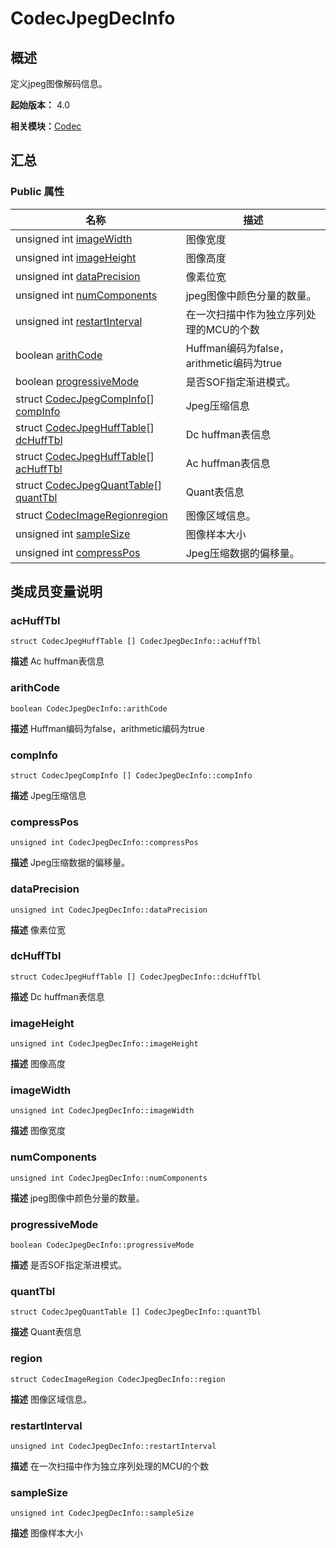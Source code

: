 # CodecJpegDecInfo


## 概述

定义jpeg图像解码信息。

**起始版本：** 4.0

**相关模块：**[Codec](_codec_v20.md)


## 汇总


### Public 属性

| 名称 | 描述 | 
| -------- | -------- |
| unsigned int [imageWidth](#imagewidth) | 图像宽度  | 
| unsigned int [imageHeight](#imageheight) | 图像高度  | 
| unsigned int [dataPrecision](#dataprecision) | 像素位宽  | 
| unsigned int [numComponents](#numcomponents) | jpeg图像中颜色分量的数量。  | 
| unsigned int [restartInterval](#restartinterval) | 在一次扫描中作为独立序列处理的MCU的个数  | 
| boolean [arithCode](#arithcode) | Huffman编码为false，arithmetic编码为true  | 
| boolean [progressiveMode](#progressivemode) | 是否SOF指定渐进模式。  | 
| struct [CodecJpegCompInfo](_codec_jpeg_comp_info_v20.md)[] [compInfo](#compinfo) | Jpeg压缩信息  | 
| struct [CodecJpegHuffTable](_codec_jpeg_huff_table_v20.md)[] [dcHuffTbl](#dchufftbl) | Dc huffman表信息  | 
| struct [CodecJpegHuffTable](_codec_jpeg_huff_table_v20.md)[] [acHuffTbl](#achufftbl) | Ac huffman表信息  | 
| struct [CodecJpegQuantTable](_codec_jpeg_quant_table_v20.md)[] [quantTbl](#quanttbl) | Quant表信息  | 
| struct [CodecImageRegion](_codec_image_region_v20.md)[region](#region) | 图像区域信息。  | 
| unsigned int [sampleSize](#samplesize) | 图像样本大小  | 
| unsigned int [compressPos](#compresspos) | Jpeg压缩数据的偏移量。  | 


## 类成员变量说明


### acHuffTbl

```
struct CodecJpegHuffTable [] CodecJpegDecInfo::acHuffTbl
```
**描述**
Ac huffman表信息


### arithCode

```
boolean CodecJpegDecInfo::arithCode
```
**描述**
Huffman编码为false，arithmetic编码为true


### compInfo

```
struct CodecJpegCompInfo [] CodecJpegDecInfo::compInfo
```
**描述**
Jpeg压缩信息


### compressPos

```
unsigned int CodecJpegDecInfo::compressPos
```
**描述**
Jpeg压缩数据的偏移量。


### dataPrecision

```
unsigned int CodecJpegDecInfo::dataPrecision
```
**描述**
像素位宽


### dcHuffTbl

```
struct CodecJpegHuffTable [] CodecJpegDecInfo::dcHuffTbl
```
**描述**
Dc huffman表信息


### imageHeight

```
unsigned int CodecJpegDecInfo::imageHeight
```
**描述**
图像高度


### imageWidth

```
unsigned int CodecJpegDecInfo::imageWidth
```
**描述**
图像宽度


### numComponents

```
unsigned int CodecJpegDecInfo::numComponents
```
**描述**
jpeg图像中颜色分量的数量。


### progressiveMode

```
boolean CodecJpegDecInfo::progressiveMode
```
**描述**
是否SOF指定渐进模式。


### quantTbl

```
struct CodecJpegQuantTable [] CodecJpegDecInfo::quantTbl
```
**描述**
Quant表信息


### region

```
struct CodecImageRegion CodecJpegDecInfo::region
```
**描述**
图像区域信息。


### restartInterval

```
unsigned int CodecJpegDecInfo::restartInterval
```
**描述**
在一次扫描中作为独立序列处理的MCU的个数


### sampleSize

```
unsigned int CodecJpegDecInfo::sampleSize
```
**描述**
图像样本大小
